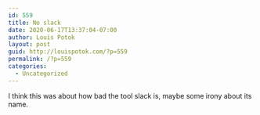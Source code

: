 ```yaml
---
id: 559
title: No slack
date: 2020-06-17T13:37:04-07:00
author: Louis Potok
layout: post
guid: http://louispotok.com/?p=559
permalink: /?p=559
categories:
  - Uncategorized
---
```

I think this was about how bad the tool slack is, maybe some irony about its name.
